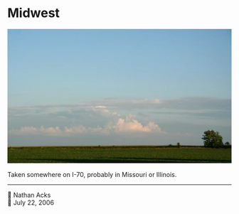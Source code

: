 # Midwest

![A midwestern farm field at dusk. Distant thunderheads are dramatically lit by the setting sun](assets/b467cfee23742d8952245bc114b90f57.webp)

Taken somewhere on I-70, probably in Missouri or Illinois.

- - - -

👤 Nathan Acks  
📅 July 22, 2006
